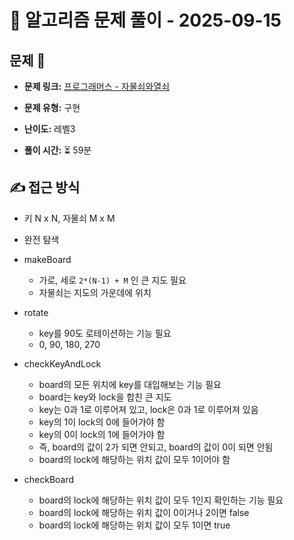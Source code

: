 # 📝 알고리즘 문제 풀이 - 2025-09-15

## 문제 📖

- **문제 링크:** [프로그래머스 - 자물쇠와열쇠](https:-school.programmers.co.kr/learn/courses/30/lessons/60059)

- **문제 유형:** 구현

- **난이도:** 레벨3

- **풀이 시간:** ⏳ 59분

## ✍ 접근 방식

- 키 N x N, 자물쇠 M x M
- 완전 탐색

- makeBoard
  - 가로, 세로 `2*(N-1) + M` 인 큰 지도 필요
  - 자물쇠는 지도의 가운데에 위치
- rotate
  - key를 90도 로테이션하는 기능 필요
  - 0, 90, 180, 270
- checkKeyAndLock
  - board의 모든 위치에 key를 대입해보는 기능 필요
  - board는 key와 lock을 합친 큰 지도
  - key는 0과 1로 이루어져 있고, lock은 0과 1로 이루어져 있음
  - key의 1이 lock의 0에 들어가야 함
  - key의 0이 lock의 1에 들어가야 함
  - 즉, board의 값이 2가 되면 안되고, board의 값이 0이 되면 안됨
  - board의 lock에 해당하는 위치 값이 모두 1이어야 함
- checkBoard
  - board의 lock에 해당하는 위치 값이 모두 1인지 확인하는 기능 필요
  - board의 lock에 해당하는 위치 값이 0이거나 2이면 false
  - board의 lock에 해당하는 위치 값이 모두 1이면 true
